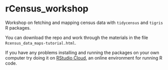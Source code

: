 # rCensus_workshop
Workshop on fetching and mapping census data with `tidycensus` and `tigris` R packages.

You can download the repo and work through the materials in the file `Rcensus_data_maps-tutorial.html`.

If you have any problems installing and running the packages on your own computer try doing it on [RStudio Cloud](https://rstudio.cloud/), an online environment for running R code.
